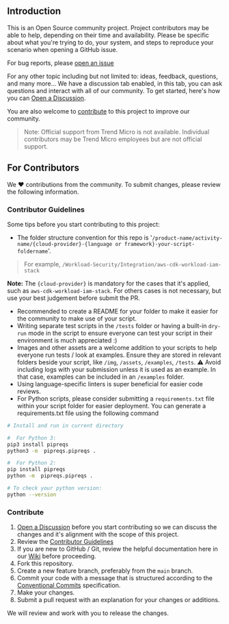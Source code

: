 ## Introduction

This is an Open Source community project. Project contributors may be able to help, depending on their time and availability. Please be specific about what you're trying to do, your system, and steps to reproduce your scenario when opening a GitHub issue.

For bug reports, please [open an issue](https://github.com/trendmicro/cloudone-community/issues/new/choose)

For any other topic including but not limited to: ideas, feedback, questions, and many more... We have a discussion tab enabled, in this tab, you can ask questions and interact with all of our community. To get started, here's how you can [Open a Discussion](https://github.com/trendmicro/cloudone-community/discussions/new).

You are also welcome to [contribute](https://github.com/trendmicro/cloudone-community#for-contributors) to this project to improve our community.

> Note: Official support from Trend Micro is not available. Individual contributors may be Trend Micro employees but are not official support.

## For Contributors

We :heart: contributions from the community. To submit changes, please review the following information.

### Contributor Guidelines

Some tips before you start contributing to this project:

- The folder structure convention for this repo is '`/product-name/activity-name/{cloud-provider}-{language or framework}-your-script-foldername`'.

> For example, `/Workload-Security/Integration/aws-cdk-workload-iam-stack`

**Note:** The `{cloud-provider}` is mandatory for the cases that it's applied, such as `aws-cdk-workload-iam-stack`. For others cases is not necessary, but use your best judgement before submit the PR.

- Recommended to create a README for your folder to make it easier for the community to make use of your script.
- Writing separate test scripts in the `/tests` folder or having a built-in `dry-run` mode in the script to ensure everyone can test your script in their environment is much appreciated :)
- Images and other assets are a welcome addition to your scripts to help everyone run tests / look at examples. Ensure they are stored in relevant folders beside your script, like `/img`, `/assets`, `/examples`, `/tests`. :warning: Avoid including logs with your submission unless it is used as an example. In that case, examples can be included in an `/examples` folder.
- Using language-specific linters is super beneficial for easier code reviews.
- For Python scripts, please consider submitting a `requirements.txt` file within your script folder for easier deployment. You can generate a requirements.txt file using the following command

``` bash
# Install and run in current directory

#  For Python 3:
pip3 install pipreqs
python3 -m  pipreqs.pipreqs .

#  For Python 2:
pip install pipreqs
python -m  pipreqs.pipreqs .

# To check your python version:
python --version
```

### Contribute

1.  [Open a Discussion](https://github.com/trendmicro/cloudone-community/discussions/new) before you start contributing so we can discuss the changes and it's alignment with the scope of this project.
2.  Review the [Contributor Guidelines](https://github.com/trendmicro/cloudone-community#for-contributors)
3. If you are new to GitHub / Git, review the helpful documentation here in our [Wiki](https://github.com/trendmicro/cloudone-community/wiki) before proceeding.
4.  Fork this repository.
5.  Create a new feature branch, preferably from the `main` branch.
6.  Commit your code with a message that is structured according to the [Conventional Commits](https://www.conventionalcommits.org/en/v1.0.0/) specification.
7.  Make your changes.
8.  Submit a pull request with an explanation for your changes or additions.

We will review and work with you to release the changes.

